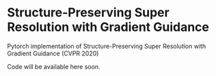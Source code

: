 # Structure-Preserving Super Resolution with Gradient Guidance
Pytorch implementation of Structure-Preserving Super Resolution with Gradient Guidance (CVPR 2020) 

Code will be available here soon. 
